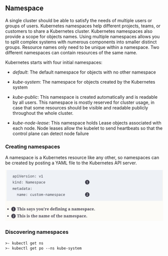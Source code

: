## Namespace

A single cluster should be able to satisfy the needs of multiple users or groups of users. Kubernetes namespaces help different projects, teams, or customers to share a Kubernetes cluster. Kubernetes namespaces also provide a scope for objects names. Using multiple namespaces allows you to split complex systems with numerous components into smaller distinct groups. Resource names only need to be unique within a namespace. Two different namespaces can contain resources of the same name. 

Kubernetes starts with four initial namespaces:

* <i>default</i>:  The default namespace for objects with no other namespace

* <i>kube-system</i>: The namespace for objects created by the Kubernetes system

* <i>kube-public</i>: This namespace is created automatically and is readable by all users. This namespace is mostly reserved for cluster usage, in case that some resources should be visible and readable publicly throughout the whole cluster. 

* <i>kube-node-lease</i>: This namespace holds Lease objects associated with each node. Node leases allow the kubelet to send heartbeats so that the control plane can detect node failure

### Creating namespaces
A namespace is a Kubernetes resource like any other, so namespaces can be created by posting a YAML file to the Kubernetes API server.


<img src=".\images\p3_create_ns_yaml_example.jpg"/>

### Discovering namespaces

    >- kubectl get ns
    >- kubectl get po --ns kube-system
